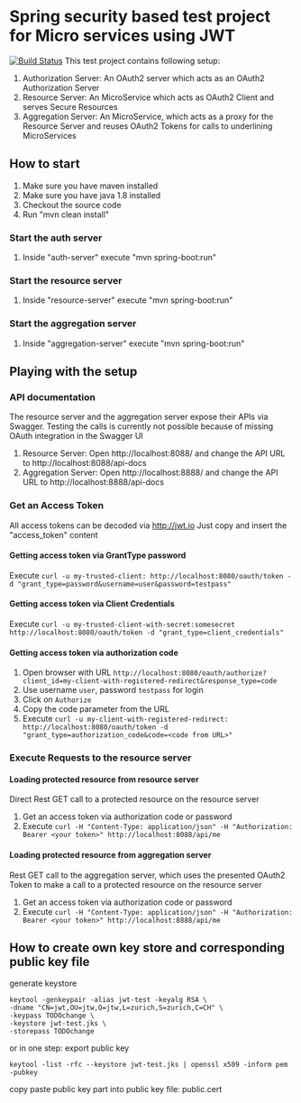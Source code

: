 # Spring security based test project for Micro services using JWT
[![Build Status](https://travis-ci.org/absolutegalaber/jwt-oauth2-example.svg?branch=master)](https://travis-ci.org/absolutegalaber/jwt-oauth2-example)
This test project contains following setup:

1. Authorization Server: An OAuth2 server which acts as an OAuth2 Authorization Server
2. Resource Server: An MicroService which acts as OAuth2 Client and serves Secure Resources
3. Aggregation Server: An MicroService, which acts as a proxy for the Resource Server and reuses OAuth2 Tokens for calls to underlining MicroServices


## How to start

1. Make sure you have maven installed
2. Make sure you have java 1.8 installed
3. Checkout the source code
4. Run "mvn clean install"

### Start the auth server

1. Inside "auth-server" execute "mvn spring-boot:run"

### Start the resource server

1. Inside "resource-server" execute "mvn spring-boot:run"

### Start the aggregation server

1. Inside "aggregation-server" execute "mvn spring-boot:run"


## Playing with the setup

### API documentation

The resource server and the aggregation server expose their APIs via Swagger.
Testing the calls is currently not possible because of missing OAuth integration in the Swagger UI

1. Resource Server: Open http://localhost:8088/ and change the API URL to http://localhost:8088/api-docs
1. Aggregation Server: Open http://localhost:8888/ and change the API URL to http://localhost:8888/api-docs


### Get an Access Token

All access tokens can be decoded via http://jwt.io
Just copy and insert the "access_token" content

#### Getting access token via GrantType password

Execute `curl -u my-trusted-client: http://localhost:8080/oauth/token -d "grant_type=password&username=user&password=testpass"`

#### Getting access token via Client Credentials

Execute `curl -u my-trusted-client-with-secret:somesecret http://localhost:8080/oauth/token -d "grant_type=client_credentials"`

#### Getting access token via authorization code

1. Open browser with URL `http://localhost:8080/oauth/authorize?client_id=my-client-with-registered-redirect&response_type=code`
2. Use username `user`, password `testpass` for login
3. Click on `Authorize`
4. Copy the code parameter from the URL
5. Execute `curl -u my-client-with-registered-redirect: http://localhost:8080/oauth/token -d "grant_type=authorization_code&code=<code from URL>"`

### Execute Requests to the resource server

#### Loading protected resource from resource server

Direct Rest GET call to a protected resource on the resource server

1. Get an access token via authorization code or password
2. Execute `curl -H "Content-Type: application/json" -H "Authorization: Bearer <your token>" http://localhost:8088/api/me`

#### Loading protected resource from aggregation server

Rest GET call to the aggregation server, which uses the presented OAuth2 Token to make a call to a protected resource on the resource server

1. Get an access token via authorization code or password
2. Execute `curl -H "Content-Type: application/json" -H "Authorization: Bearer <your token>" http://localhost:8888/api/me`


## How to create own key store and corresponding public key file

generate keystore 
```
keytool -genkeypair -alias jwt-test -keyalg RSA \
-dname "CN=jwt,OU=jtw,O=jtw,L=zurich,S=zurich,C=CH" \
-keypass TODOchange \ 
-keystore jwt-test.jks \ 
-storepass TODOchange
```

or in one step: export public key
```
keytool -list -rfc --keystore jwt-test.jks | openssl x509 -inform pem -pubkey
```

copy paste public key part into public key file: public.cert


